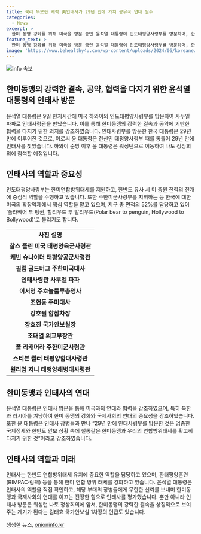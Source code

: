 ```yaml
---
title: 북러 무모한 세력 美인태사가 29년 만에 가치 공유국 연대 필수
categories:
  - News
excerpt: >
  한미 동맹 강화를 위해 미국을 방문 중인 윤석열 대통령이 인도태평양사령부를 방문하며, 한미 연합방위태세를 강조하고 작전 현황을 확인했다. 인태사의 역할을 강조하며 군인들을 격려하고, 보국훈장 통일장을 수여하며 함께 기념 촬영도 진행했다. 이는 29년 만에 한국 대통령이 태평양사령부를 방문한 사례로, 한미동맹의 결속과 힘을 상징적으로 보여주는 계기가 되었다. 나토 정상회의를 앞둔 이번 방문으로 윤 대통령은 한미동맹의 강력한 결속과 힘을 상징적으로 보여주었다.
feature_text: >
  한미 동맹 강화를 위해 미국을 방문 중인 윤석열 대통령이 인도태평양사령부를 방문하며, 한미 연합방위태세를 강조하고 작전 현황을 확인했다. 인태사의 역할을 강조하며 군인들을 격려하고, 보국훈장 통일장을 수여하며 함께 기념 촬영도 진행했다. 이는 29년 만에 한국 대통령이 태평양사령부를 방문한 사례로, 한미동맹의 결속과 힘을 상징적으로 보여주는 계기가 되었다. 나토 정상회의를 앞둔 이번 방문으로 윤 대통령은 한미동맹의 강력한 결속과 힘을 상징적으로 보여주었다.
image: 'https://www.behealthy4u.com/wp-content/uploads/2024/06/koreanews.jpg'
---
```


<p><img src="https://www.behealthy4u.com/wp-content/uploads/2024/06/koreanews.jpg" alt="info 속보" /></p>

<h2 data-ke-size="size26">한미동맹의 강력한 결속, 공약, 협력을 다지기 위한 윤석열 대통령의 인태사 방문</h2>

<p data-ke-size="size16">윤석열 대통령은 9일 현지시간에 미국 하와이의 인도태평양사령부를 방문하여 사무엘 파파로 인태사령관을 만났습니다. 이를 통해 한미동맹의 강력한 결속과 공약에 기반한 협력을 다지기 위한 의지를 강조하였습니다. 인태사령부를 방문한 한국 대통령은 29년 만에 이루어진 것으로, 이로써 윤 대통령은 전신인 태평양사령부 때를 통틀어 29년 만에 인태사를 찾았습니다. 하와이 순방 이후 윤 대통령은 워싱턴으로 이동하여 나토 정상회의에 참석할 예정입니다.</p>

<h2 data-ke-size="size26">인태사의 역할과 중요성</h2>

<p data-ke-size="size16">인도태평양사령부는 한미연합방위태세를 지원하고, 한반도 유사 시 미 증원 전력의 전개에 중심적 역할을 수행하고 있습니다. 또한 주한미군사령부를 지휘하는 등 한국에 대한 미국의 확장억제에서 핵심 역할을 맡고 있으며, 지구 총 면적의 52%를 담당하고 있어 ‘폴라베어 투 펭귄, 할리우드 투 발리우드(Polar bear to penguin, Hollywood to Bollywood)’로 불리기도 합니다.</p>

<table>
<tbody>
<tr>
<td style="text-align: center; height: 17px;"><b>사진 설명</b></td>
</tr>
<tr>
<td style="text-align: center; height: 17px;"><b>찰스 플린 미국 태평양육군사령관</b></td>
</tr>
<tr>
<td style="text-align: center; height: 17px;"><b>케빈 슈나이더 태평양공군사령관</b></td>
</tr>
<tr>
<td style="text-align: center; height: 17px;"><b>필립 골드버그 주한미국대사</b></td>
</tr>
<tr>
<td style="text-align: center; height: 17px;"><b>인태사령관 사무엘 파파</b></td>
</tr>
<tr>
<td style="text-align: center; height: 17px;"><b>이서영 주호놀룰루총영사</b></td>
</tr>
<tr>
<td style="text-align: center; height: 17px;"><b>조현동 주미대사</b></td>
</tr>
<tr>
<td style="text-align: center; height: 17px;"><b>강호필 합참차장</b></td>
</tr>
<tr>
<td style="text-align: center; height: 17px;"><b>장호진 국가안보실장</b></td>
</tr>
<tr>
<td style="text-align: center; height: 17px;"><b>조태열 외교부장관</b></td>
</tr>
<tr>
<td style="text-align: center; height: 17px;"><b>폴 라캐머라 주한미군사령관</b></td>
</tr>
<tr>
<td style="text-align: center; height: 17px;"><b>스티븐 쾰러 태평양함대사령관</b></td>
</tr>
<tr>
<td style="text-align: center; height: 17px;"><b>윌리엄 저니 태평양해병대사령관</b></td>
</tr>
</tbody>
</table>

<h2 data-ke-size="size26">한미동맹과 인태사의 연대</h2>

<p data-ke-size="size16">윤석열 대통령은 인태사 방문을 통해 미국과의 연대와 협력을 강조하였으며, 특히 북한과 러시아를 겨냥하여 한미 동맹의 강화와 국제사회의 연대의 중요성을 강조하였습니다. 또한 윤 대통령은 인태사 장병들과 만나 “29년 만에 인태사령부를 방문한 것은 엄중한 국제정세와 한반도 안보 상황 속에 철통같은 한미동맹과 우리의 연합방위태세를 확고히 다지기 위한 것”이라고 강조하였습니다.</p>

<h2 data-ke-size="size26">인태사의 역할과 미래</h2>

<p data-ke-size="size16">인태사는 한반도 연합방위태세 유지에 중요한 역할을 담당하고 있으며, 환태평양훈련(RIMPAC·림팩) 등을 통해 한미 연합 방위 태세를 강화하고 있습니다. 윤석열 대통령은 인태사의 역할을 직접 확인하고, 해당 부대의 장병들에게 무한한 신뢰를 보내며 한미동맹과 국제사회의 연대를 이끄는 진정한 힘으로 인태사를 평가했습니다. 뿐만 아니라 인태사 방문은 워싱턴 나토 정상회의에 앞서, 한미동맹의 강력한 결속을 상징적으로 보여주는 계기가 된다는 김태효 국가안보실 1차장의 언급도 있습니다.</p>
생생한 뉴스, <a href="https://onioninfo.kr" rel="dofollow">onioninfo.kr</a>


